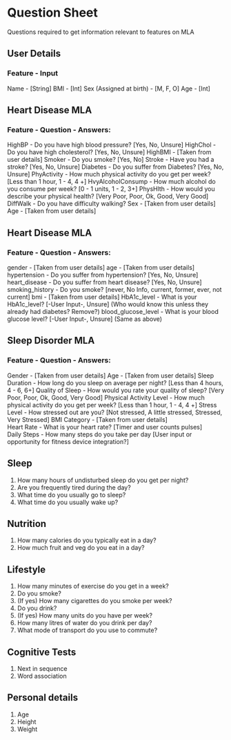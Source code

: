 # Question Sheet
Questions required to get information relevant to features on MLA

## User Details
### Feature - Input
Name - [String]
BMI - [Int]
Sex (Assigned at birth) - [M, F, O]
Age - [Int]


## Heart Disease MLA
### Feature - Question - Answers:
HighBP - Do you have high blood pressure? [Yes, No, Unsure]
HighChol -  Do you have high cholesterol? [Yes, No, Unsure]
HighBMI - [Taken from user details]
Smoker - Do you smoke? [Yes, No]
Stroke - Have you had a stroke? [Yes, No, Unsure]
Diabetes - Do you suffer from Diabetes? [Yes, No, Unsure]
PhyActivity - How much physical activity do you get per week? [Less than 1 hour, 1 - 4, 4 +]
HvyAlcoholConsump - How much alcohol do you consume per week? [0 - 1 units, 1 - 2, 3+]
PhysHlth - How would you describe your physical health? [Very Poor, Poor, Ok, Good, Very Good]
DiffWalk - Do you have difficulty walking?
Sex - [Taken from user details]
Age - [Taken from user details]


## Heart Disease MLA
### Feature - Question - Answers:
gender - [Taken from user details]
age - [Taken from user details]
hypertension - Do you suffer from hypertension? [Yes, No, Unsure]
heart_disease - Do you suffer from heart disease? [Yes, No, Unsure]	
smoking_history	- Do you smoke? [never, No Info, current, former, ever, not current]
bmi	- [Taken from user details]
HbA1c_level	- What is your HbA1c_level? [-User Input-, Unsure] (Who would know this unless they already had diabetes? Remove?)
blood_glucose_level	- What is your blood glucose level? [-User Input-, Unsure] (Same as above)

## Sleep Disorder MLA
### Feature - Question - Answers:
Gender - [Taken from user details]
Age - [Taken from user details]	
Sleep Duration - How long do you sleep on average per night? [Less than 4 hours, 4 - 6, 6+]	Quality of Sleep - How would you rate your quality of sleep? [Very Poor, Poor, Ok, Good, Very Good]	
Physical Activity Level - How much physical activity do you get per week? [Less than 1 hour, 1 - 4, 4 +]
Stress Level - How stressed out are you? [Not stressed, A little stressed, Stressed, Very Stressed]	
BMI Category - [Taken from user details]	
Heart Rate - What is your heart rate? [Timer and user counts pulses]	
Daily Steps - How many steps do you take per day [User input or opportunity for fitness device integration?]







## Sleep
1. How many hours of undisturbed sleep do you get per night?
2. Are you frequently tired during the day?
3. What time do you usually go to sleep?
4. What time do you usually wake up?

## Nutrition
1. How many calories do you typically eat in a day?
2. How much fruit and veg do you eat in a day?

## Lifestyle 
1. How many minutes of exercise do you get in a week?
2. Do you smoke?
3. (If yes) How many cigarettes do you smoke per week?
4. Do you drink?
5. (If yes) How many units do you have per week?
6. How many litres of water do you drink per day?
7. What mode of transport do you use to commute?

## Cognitive Tests
1. Next in sequence
2. Word association

## Personal details
1. Age
2. Height
3. Weight